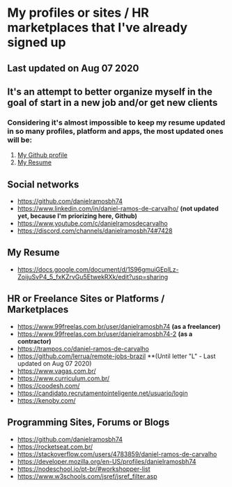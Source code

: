 # My profiles or sites / HR marketplaces that I've already signed up
## Last updated on Aug 07 2020

## It's an attempt to better organize myself in the goal of start in a new job and/or get new clients

### Considering it's almost impossible to keep my resume updated in so many profiles, platform and apps, **the most updated ones** will be:
1. [My Github profile](https://github.com/danielramosbh74)
2. [My Resume](https://docs.google.com/document/d/1S96gmuiGEplLz-ZoijuSvP4_5_fxKZrvGu5EtwekRXk/edit?usp=sharing)


## Social networks

- https://github.com/danielramosbh74
- https://www.linkedin.com/in/daniel-ramos-de-carvalho/ **(not updated yet, because I'm priorizing here, Github)**
- https://www.youtube.com/c/danielramosdecarvalho
- https://discord.com/channels/danielramosbh74#7428


## My Resume

- https://docs.google.com/document/d/1S96gmuiGEplLz-ZoijuSvP4_5_fxKZrvGu5EtwekRXk/edit?usp=sharing


## HR or Freelance Sites or Platforms / Marketplaces

- https://www.99freelas.com.br/user/danielramosbh74 **(as a freelancer)**
- https://www.99freelas.com.br/user/danielramosbh74-2 **(as a contractor)**
- https://trampos.co/daniel-ramos-de-carvalho
- https://github.com/lerrua/remote-jobs-brazil **(Until letter "L" - Last updated on Aug 07 2020)
- https://www.vagas.com.br/
- https://www.curriculum.com.br/
- https://coodesh.com/
- https://candidato.recrutamentointeligente.net/usuario/login
- https://kenoby.com/


## Programming Sites, Forums or Blogs

- https://github.com/danielramosbh74
- https://rocketseat.com.br/
- https://stackoverflow.com/users/4783859/daniel-ramos-de-carvalho
- https://developer.mozilla.org/en-US/profiles/danielramosbh74
- https://nodeschool.io/pt-br/#workshopper-list
- https://www.w3schools.com/jsref/jsref_filter.asp



<!-- ## My small business: -->

<!-- - https://www.webmaster.inf.br/ -->

